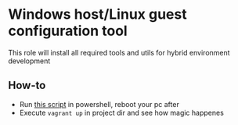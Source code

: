 Windows host/Linux guest configuration tool
=========
This role will install all required tools and utils for hybrid environment development


How-to
------------
* Run [this script](./start.txt) in powershell, reboot your pc after
* Execute `vagrant up` in project dir and see how magic happenes
